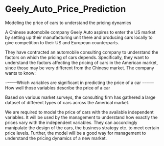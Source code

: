 # Geely_Auto_Price_Prediction

Modeling the price of cars to understand the pricing dynamics

A Chinese automobile company Geely Auto aspires to enter the US market by setting up their manufacturing unit there and producing cars locally to give competition to their US and European counterparts. 

They have contracted an automobile consulting company to understand the factors on which the pricing of cars depends. Specifically, they want to understand the factors affecting the pricing of cars in the American market, since those may be very different from the Chinese market. The company wants to know:

------Which variables are significant in predicting the price of a car
------How well those variables describe the price of a car

Based on various market surveys, the consulting firm has gathered a large dataset of different types of cars across the Americal market. 

We are required to model the price of cars with the available independent variables. It will be used by the management to understand how exactly the prices vary with the independent variables. They can accordingly manipulate the design of the cars, the business strategy etc. to meet certain price levels. Further, the model will be a good way for management to understand the pricing dynamics of a new market.
